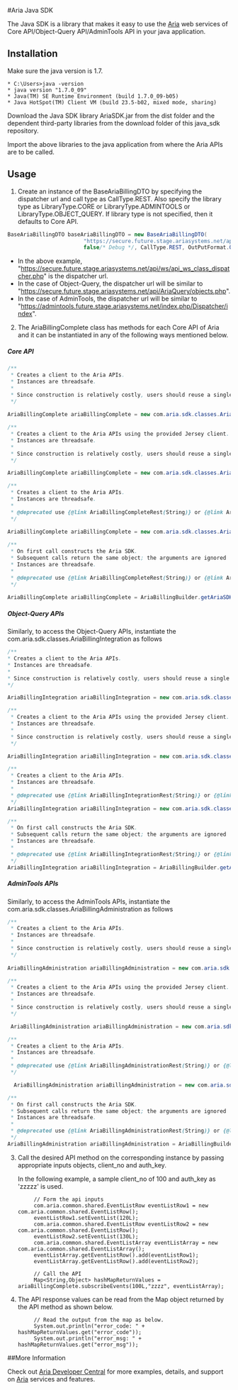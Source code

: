 #Aria Java SDK

The Java SDK is a library that makes it easy to use the [Aria](http://www.ariasystems.com/) web services of Core API/Object-Query API/AdminTools API in your java application.

## Installation

Make sure the java version is 1.7.
```
* C:\Users>java -version
* java version "1.7.0_09"
* Java(TM) SE Runtime Environment (build 1.7.0_09-b05)
* Java HotSpot(TM) Client VM (build 23.5-b02, mixed mode, sharing)
```
Download the Java SDK library AriaSDK.jar from the dist folder and the dependent third-party libraries from the download folder of this java_sdk repository.

Import the above libraries to the java application from where the Aria APIs are to be called.

## Usage

1. Create an instance of the BaseAriaBillingDTO by specifying the dispatcher url and call type as CallType.REST. Also specify the library type as LibraryType.CORE or LibraryType.ADMINTOOLS or LibraryType.OBJECT_QUERY. If library type is not specified, then it defaults to Core API.
  ```java 
  BaseAriaBillingDTO baseAriaBillingDTO = new BaseAriaBillingDTO(
                          "https://secure.future.stage.ariasystems.net/api/ws/api_ws_class_dispatcher.php", "logger",
                          false/* Debug */, CallType.REST, OutPutFormat.OUTPUT_JSON, LibraryType.OBJECT_QUERY);   
```
  * In the above example, "https://secure.future.stage.ariasystems.net/api/ws/api_ws_class_dispatcher.php" is the dispatcher url.
  * In the case of Object-Query, the dispatcher url will be similar to 	"https://secure.future.stage.ariasystems.net/api/AriaQuery/objects.php".
  * In the case of AdminTools, the dispatcher url will be similar to "https://admintools.future.stage.ariasystems.net/index.php/Dispatcher/index".
    
2. The AriaBillingComplete class has methods for each Core API of Aria and it can be instantiated in any of the following ways mentioned below.

  ##### Core API

  ```java 
  /**
   * Creates a client to the Aria APIs.
   * Instances are threadsafe.
   *
   * Since construction is relatively costly, users should reuse a single instance across calls and across threads.   
   */
   
  AriaBillingComplete ariaBillingComplete = new com.aria.sdk.classes.AriaBillingCompleteRest(baseAriaBillingDTO.getUrl());
  ```

  ```java 
  /**
   * Creates a client to the Aria APIs using the provided Jersey client.
   * Instances are threadsafe.
   *
   * Since construction is relatively costly, users should reuse a single instance across calls and across threads.   
   */

  AriaBillingComplete ariaBillingComplete = new com.aria.sdk.classes.AriaBillingCompleteRest(baseAriaBillingDTO.getUrl(), Client.create(new DefaultClientConfig()));
  ```
  ```java 
  /**
   * Creates a client to the Aria APIs.
   * Instances are threadsafe.
   * 
   * @deprecated use {@link AriaBillingCompleteRest(String)} or {@link AriaBillingCompleteRest(String,Client)}     
   */
   
  AriaBillingComplete ariaBillingComplete = new com.aria.sdk.classes.AriaBillingCompleteRest(baseAriaBillingDTO);
  ```
  ```java 
  /**
   * On first call constructs the Aria SDK.
   * Subsequent calls return the same object; the arguments are ignored
   * Instances are threadsafe.
   * 
   * @deprecated use {@link AriaBillingCompleteRest(String)} or {@link AriaBillingCompleteRest(String,Client)}     
   */
   
  AriaBillingComplete ariaBillingComplete = AriaBillingBuilder.getAriaSDK(baseAriaBillingDTO);
  ```
  ##### Object-Query APIs

  Similarly, to access the Object-Query APIs, instantiate the com.aria.sdk.classes.AriaBillingIntegration as follows
  
   ```java 
  /**
   * Creates a client to the Aria APIs.
   * Instances are threadsafe.
   *
   * Since construction is relatively costly, users should reuse a single instance across calls and across threads.   
   */
   
  AriaBillingIntegration ariaBillingIntegration = new com.aria.sdk.classes.AriaBillingIntegrationRest(baseAriaBillingDTO.getUrl());
  ```

  ```java 
  /**
   * Creates a client to the Aria APIs using the provided Jersey client.
   * Instances are threadsafe.
   *
   * Since construction is relatively costly, users should reuse a single instance across calls and across threads.   
   */

  AriaBillingIntegration ariaBillingIntegration = new com.aria.sdk.classes.AriaBillingIntegrationRest(baseAriaBillingDTO.getUrl(), Client.create(new DefaultClientConfig()));
  ```
  ```java 
  /**
   * Creates a client to the Aria APIs.
   * Instances are threadsafe.
   * 
   * @deprecated use {@link AriaBillingIntegrationRest(String)} or {@link AriaBillingIntegrationRest(String,Client)}     
   */
  AriaBillingIntegration ariaBillingIntegration = new com.aria.sdk.classes.AriaBillingIntegrationRest(baseAriaBillingDTO);
  ```
  ```java 
  /**
   * On first call constructs the Aria SDK.
   * Subsequent calls return the same object; the arguments are ignored
   * Instances are threadsafe.
   * 
   * @deprecated use {@link AriaBillingIntegrationRest(String)} or {@link AriaBillingIntegrationRest(String,Client)}     
   */
  AriaBillingIntegration ariaBillingIntegration = AriaBillingBuilder.getAriaObjectSDK(baseAriaBillingDTO);
  ```
  

  ##### AdminTools APIs

  Similarly, to access the AdminTools APIs, instantiate the com.aria.sdk.classes.AriaBillingAdministration as follows
  
  ```java 
  /**
   * Creates a client to the Aria APIs.
   * Instances are threadsafe.
   *
   * Since construction is relatively costly, users should reuse a single instance across calls and across threads.   
   */
   
  AriaBillingAdministration ariaBillingAdministration = new com.aria.sdk.classes.AriaBillingAdministrationRest(baseAriaBillingDTO.getUrl());
  ```

  ```java 
  /**
   * Creates a client to the Aria APIs using the provided Jersey client.
   * Instances are threadsafe.
   *
   * Since construction is relatively costly, users should reuse a single instance across calls and across threads.   
   */

   AriaBillingAdministration ariaBillingAdministration = new com.aria.sdk.classes.AriaBillingAdministrationRest(baseAriaBillingDTO.getUrl(), Client.create(new DefaultClientConfig()));
  ```
  ```java 
  /**
   * Creates a client to the Aria APIs.
   * Instances are threadsafe.
   * 
   * @deprecated use {@link AriaBillingAdministrationRest(String)} or {@link AriaBillingAdministrationRest(String,Client)}     
   */
  
    AriaBillingAdministration ariaBillingAdministration = new com.aria.sdk.classes.AriaBillingAdministrationRest(baseAriaBillingDTO);
  ```
  ```java 
  /**
   * On first call constructs the Aria SDK.
   * Subsequent calls return the same object; the arguments are ignored
   * Instances are threadsafe.
   * 
   * @deprecated use {@link AriaBillingAdministrationRest(String)} or {@link AriaBillingAdministrationRest(String,Client)}     
   */
  AriaBillingAdministration ariaBillingAdministration = AriaBillingBuilder.getAriaAdminSDK(baseAriaBillingDTO);
  ```

3. Call the desired API method on the corresponding instance by passing appropriate inputs objects, client_no and auth_key.

	In the following example, a sample client_no of 100 and auth_key as 'zzzzz' is used.

            // Form the api inputs
            com.aria.common.shared.EventListRow eventListRow1 = new com.aria.common.shared.EventListRow();
            eventListRow1.setEventList(120L);
            com.aria.common.shared.EventListRow eventListRow2 = new com.aria.common.shared.EventListRow();
            eventListRow2.setEventList(130L);
            com.aria.common.shared.EventListArray eventListArray = new com.aria.common.shared.EventListArray();
            eventListArray.getEventListRow().add(eventListRow1);
            eventListArray.getEventListRow().add(eventListRow2);

            // Call the API
            Map<String,Object> hashMapReturnValues = ariaBillingComplete.subscribeEvents(100L,"zzzz", eventListArray);

4. The API response values can be read from the Map object returned by the API method as shown below.

            // Read the output from the map as below.
            System.out.println("error_code: " + hashMapReturnValues.get("error_code"));
            System.out.println("error_msg: " + hashMapReturnValues.get("error_msg"));

##More Information

Check out [Aria Developer Central](http://developer.ariasystems.net) for more examples, details, and support on [Aria](http://www.ariasystems.com/) services and features.
